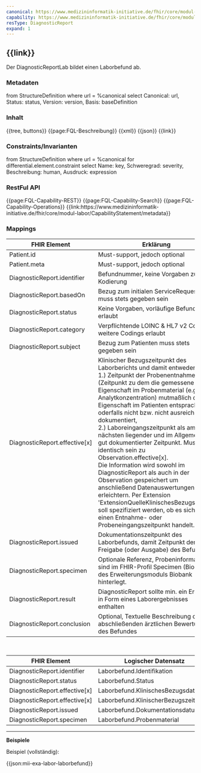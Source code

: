 ```yaml
---
canonical: https://www.medizininformatik-initiative.de/fhir/core/modul-labor/StructureDefinition/DiagnosticReportLab
capability: https://www.medizininformatik-initiative.de/fhir/core/modul-labor/CapabilityStatement/metadata
resType: DiagnosticReport
expand: 1
---
```

## {{link}}

Der DiagnosticReportLab bildet einen Laborbefund ab.

### Metadaten

<fql output="table" headers="true">
from
	StructureDefinition
where
	url = %canonical
select
	Canonical: url, Status: status, Version: version, Basis: baseDefinition
</fql>

### Inhalt

<tabs>
  <tab title="Darstellung">{{tree, buttons}}</tab>
  <tab title="Beschreibung">{{page:FQL-Beschreibung}}</tab>
  <tab title="XML">{{xml}}</tab>
  <tab title="JSON">{{json}}</tab>
  <tab title="Link">{{link}}</tab>
</tabs>

<br>

### Constraints/Invarianten
<fql headers="true">
from StructureDefinition where url = %canonical for differential.element.constraint select Name: key, Schweregrad: severity, Beschreibung: human, Ausdruck: expression
</fql>

### RestFul API

<tabs>
        <tab title="Interaktionen"> 
        {{page:FQL-Capability-REST}}
    </tab>
    <tab title="Suchparameter">
        {{page:FQL-Capability-Search}}
    </tab>
    <tab title="Operationen">
        {{page:FQL-Capability-Operations}}
    </tab>
    <tab title="Link">
    <!-- Achtung: Link muss noch händisch gesetzt werden, hier funktioniert der Platzhalter %capability nicht!-->
        {{link:https://www.medizininformatik-initiative.de/fhir/core/modul-labor/CapabilityStatement/metadata}}
    </tab>
</tabs>

### Mappings

| FHIR Element | Erklärung |
|--------------|-----------|
| Patient.id      | Must-support, jedoch optional        |
| Patient.meta       | Must-support, jedoch optional         |
| DiagnosticReport.identifier       | Befundnummer, keine Vorgaben zur Kodierung|
| DiagnosticReport.basedOn       | Bezug zum initialen ServiceRequest muss stets gegeben sein|
| DiagnosticReport.status       | Keine Vorgaben, vorläufige Befunde sind erlaubt|
| DiagnosticReport.category       | Verpflichtende LOINC & HL7 v2 Codes, weitere Codings erlaubt|
| DiagnosticReport.subject       | Bezug zum Patienten muss stets gegeben sein|
| DiagnosticReport.effective[x]       | Klinischer Bezugszeitpunkt des Laborberichts und damit entweder </br>1.) Zeitpunkt der Probenentnahme (Zeitpunkt zu dem die gemessene Eigenschaft im Probenmaterial (e.g. Analytkonzentration) mutmaßlich der Eigenschaft im Patienten entsprach) oderfalls nicht bzw. nicht ausreichend dokumentiert, </br>2.) Laboreingangszeitpunkt als am nächsten liegender und im Allgemeinen gut dokumentierter Zeitpunkt. Muss identisch sein zu Observation.effective[x]. </br>Die Information wird sowohl im DiagnosticReport als auch in der Observation gespeichert um anschließend Datenauswertungen zu erleichtern. Per Extension 'ExtensionQuelleKlinischesBezugsdatum' soll spezifiziert werden, ob es sich um einen Entnahme- oder Probeneingangszeitpunkt handelt. |
| DiagnosticReport.issued       | Dokumentationszeitpunkt des Laborbefunds, damit Zeitpunkt der Freigabe (oder Ausgabe) des Befundes|
| DiagnosticReport.specimen       | Optionale Referenz, Probeninformationen sind im FHIR-Profil Specimen (Bioprobe) des Erweiterungsmoduls Biobank hinterlegt.|
| DiagnosticReport.result       | DiagnosticReport sollte min. ein Ergebnis in Form eines Laborergebnisses enthalten|
| DiagnosticReport.conclusion       | Optional, Textuelle Beschreibung der abschließenden ärztlichen Bewertung des Befundes|

<br>

| FHIR Element | Logischer Datensatz |
|--------------|-----------|
| DiagnosticReport.identifier       | Laborbefund.Identifikation        |
| DiagnosticReport.status       | Laborbefund.Status        |
| DiagnosticReport.effective[x]       |Laborbefund.KlinischesBezugsdatum |
| DiagnosticReport.effective[x]       |Laborbefund.KlinischerBezugszeitpunkt |
| DiagnosticReport.issued       |Laborbefund.Dokumentationsdatum|
| DiagnosticReport.specimen       |Laborbefund.Probenmaterial|

---

**Beispiele**

Beispiel (vollständig):

{{json:mii-exa-labor-laborbefund}}


